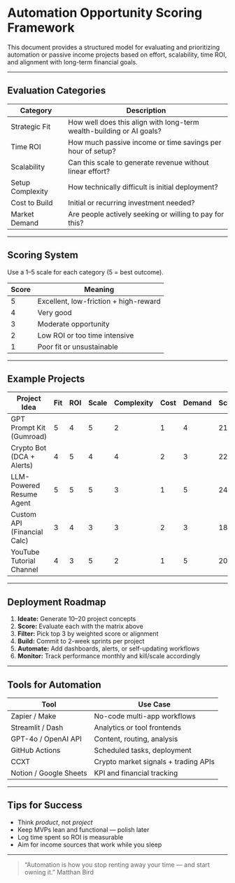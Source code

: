 # Automation Opportunity Scoring Framework

This document provides a structured model for evaluating and prioritizing automation or passive income projects based on effort, scalability, time ROI, and alignment with long-term financial goals.

---

## Evaluation Categories

| Category | Description |
|----------|-------------|
| Strategic Fit | How well does this align with long-term wealth-building or AI goals? |
| Time ROI | How much passive income or time savings per hour of setup? |
| Scalability | Can this scale to generate revenue without linear effort? |
| Setup Complexity | How technically difficult is initial deployment? |
| Cost to Build | Initial or recurring investment needed? |
| Market Demand | Are people actively seeking or willing to pay for this? |

---

## Scoring System

Use a 1–5 scale for each category (5 = best outcome).

| Score | Meaning |
|-------|---------|
| 5     | Excellent, low-friction + high-reward |
| 4     | Very good |
| 3     | Moderate opportunity |
| 2     | Low ROI or too time intensive |
| 1     | Poor fit or unsustainable |

---

## Example Projects

| Project Idea              | Fit | ROI | Scale | Complexity | Cost | Demand | Score |
|---------------------------|-----|-----|-------|------------|------|--------|-------|
| GPT Prompt Kit (Gumroad)  | 5   | 4   | 5     | 2          | 1    | 4      | 21    |
| Crypto Bot (DCA + Alerts) | 4   | 5   | 4     | 4          | 2    | 3      | 22    |
| LLM-Powered Resume Agent  | 5   | 5   | 5     | 3          | 1    | 5      | 24    |
| Custom API (Financial Calc)| 3  | 4   | 3     | 3          | 2    | 3      | 18    |
| YouTube Tutorial Channel  | 4   | 3   | 5     | 2          | 1    | 5      | 20    |

---

## Deployment Roadmap

1. **Ideate:** Generate 10–20 project concepts
2. **Score:** Evaluate each with the matrix above
3. **Filter:** Pick top 3 by weighted score or alignment
4. **Build:** Commit to 2-week sprints per project
5. **Automate:** Add dashboards, alerts, or self-updating workflows
6. **Monitor:** Track performance monthly and kill/scale accordingly

---

## Tools for Automation

| Tool | Use Case |
|------|----------|
| Zapier / Make | No-code multi-app workflows |
| Streamlit / Dash | Analytics or tool frontends |
| GPT-4o / OpenAI API | Content, routing, analysis |
| GitHub Actions | Scheduled tasks, deployment |
| CCXT | Crypto market signals + trading APIs |
| Notion / Google Sheets | KPI and financial tracking |

---

## Tips for Success

- Think *product*, not *project*
- Keep MVPs lean and functional — polish later
- Log time spent so ROI is measurable
- Aim for income sources that work while you sleep

---

> “Automation is how you stop renting away your time — and start owning it.”
> Matthan Bird
